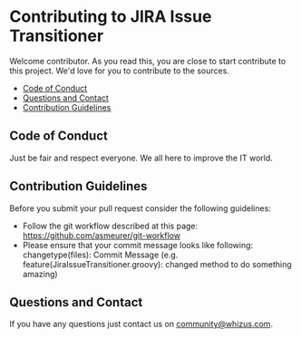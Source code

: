 # Contributing to JIRA Issue Transitioner
Welcome contributor. As you read this, you are close to start contribute to this project. We'd love for you
to contribute to the sources.

* [Code of Conduct](#coc)
* [Questions and Contact](#qa)
* [Contribution Guidelines](#guide)

## <a name="coc"></a> Code of Conduct
Just be fair and respect everyone. We all here to improve the IT world.

## <a name="guide"></a> Contribution Guidelines

Before you submit your pull request consider the following guidelines:

* Follow the git workflow described at this page: https://github.com/asmeurer/git-workflow
* Please ensure that your commit message looks like following: changetype(files): Commit Message 
(e.g. feature(JiraIssueTransitioner.groovy): changed method to do something amazing)

## <a name="qa"></a> Questions and Contact
If you have any questions just contact us on community@whizus.com.
